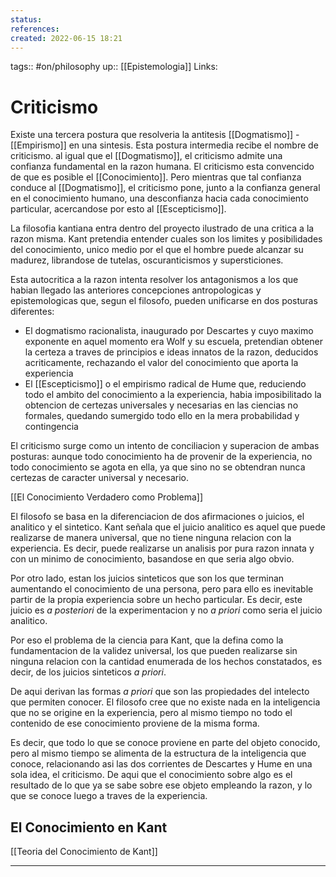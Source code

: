 ```yaml
---
status:
references:
created: 2022-06-15 18:21
---
```

tags:: #on/philosophy 
up:: [[Epistemologia]]
Links: 
# Criticismo
Existe una tercera postura que resolveria la antitesis [[Dogmatismo]] - [[Empirismo]] en una sintesis. Esta postura intermedia recibe el nombre de criticismo. al igual que el [[Dogmatismo]], el criticismo admite una confianza fundamental en la razon humana. El criticismo esta convencido de que es posible el [[Conocimiento]]. Pero mientras que tal confianza conduce al [[Dogmatismo]], el criticismo pone, junto a la confianza general en el conocimiento humano, una desconfianza hacia cada conocimiento particular, acercandose por esto al [[Escepticismo]]. 

La filosofia kantiana entra dentro del proyecto ilustrado de una critica a la razon misma. Kant pretendia entender cuales son los limites y posibilidades del conocimiento, unico medio por el que el hombre puede alcanzar su madurez, librandose de tutelas, oscuranticismos y supersticiones.

Esta autocritica a la razon intenta resolver los antagonismos a los que habian llegado las anteriores concepciones antropologicas y epistemologicas que, segun el filosofo, pueden unificarse en dos posturas diferentes:
- El dogmatismo racionalista, inaugurado por Descartes y cuyo maximo exponente en aquel momento era Wolf y su escuela, pretendian obtener la certeza a traves de principios e ideas innatos de la razon, deducidos acriticamente, rechazando el valor del conocimiento que aporta la experiencia
- El [[Escepticismo]] o el empirismo radical de Hume que, reduciendo todo el ambito del conocimiento a la experiencia, habia imposibilitado la obtencion de certezas universales y necesarias en las ciencias no formales, quedando sumergido todo ello en la mera probabilidad y contingencia

El criticismo surge como un intento de conciliacion y superacion de ambas posturas: aunque todo conocimiento ha de provenir de la experiencia, no todo conocimiento se agota en ella, ya que sino no se obtendran nunca certezas de caracter universal y necesario.

[[El Conocimiento Verdadero como Problema]]

El filosofo se basa en la diferenciacion de dos afirmaciones o juicios, el analitico y el sintetico. Kant señala que el juicio analitico es aquel que puede realizarse de manera universal, que no tiene ninguna relacion con la experiencia. Es decir, puede realizarse un analisis por pura razon innata y con un minimo de conocimiento, basandose en que seria algo obvio.

Por otro lado, estan los juicios sinteticos que son los que terminan aumentando el conocimiento de una persona, pero para ello es inevitable partir de la propia experiencia sobre un hecho particular. Es decir, este juicio es *a posteriori* de la experimentacion y no *a priori* como seria el juicio analitico.

Por eso el problema de la ciencia para Kant, que la defina como la fundamentacion de la validez universal, los que pueden realizarse sin ninguna relacion con la cantidad enumerada de los hechos constatados, es decir, de los juicios sinteticos *a priori*.

De aqui derivan las formas *a priori* que son las propiedades del intelecto que permiten conocer. El filosofo cree que no existe nada en la inteligencia que no se origine en la experiencia, pero al mismo tiempo no todo el contenido de ese conocimiento proviene de la misma forma.

Es decir, que todo lo que se conoce proviene en parte del objeto conocido, pero al mismo tiempo se alimenta de la estructura de la inteligencia que conoce, relacionando asi las dos corrientes de Descartes y Hume en una sola idea, el criticismo. De aqui que el conocimiento sobre algo es el resultado de lo que ya se sabe sobre ese objeto empleando la razon, y lo que se conoce luego a traves de la experiencia.

## El Conocimiento en Kant
[[Teoria del Conocimiento de Kant]]

___
